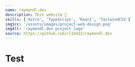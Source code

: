 ```yaml
---
name: raymondl.dev
description: This website 🙂
skills: ['Astro', 'TypeScript', 'React', 'TailwindCSS']
imgSrc: '/assets/images/project-web-design.png'
imgAlt: 'raymondl.dev project logo'
source: https://github.com/rl16432/raymondl.dev
---
```


# Test